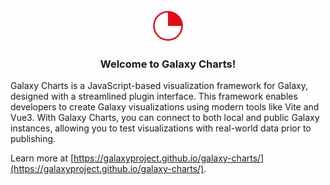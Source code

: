 <div align="center">
  <img src="logo.svg" alt="Description" width="50">
  <h3>Welcome to Galaxy Charts!</h3>
</div>

Galaxy Charts is a JavaScript-based visualization framework for Galaxy, designed with a streamlined plugin interface. This framework enables developers to create Galaxy visualizations using modern tools like Vite and Vue3. With Galaxy Charts, you can connect to both local and public Galaxy instances, allowing you to test visualizations with real-world data prior to publishing.

Learn more at [https://galaxyproject.github.io/galaxy-charts/](https://galaxyproject.github.io/galaxy-charts/).
